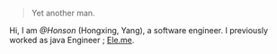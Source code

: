 

> Yet another man.


Hi, I am *@Honson* (Hongxing, Yang), a software engineer. I previously worked as java Engineer ;  [Ele.me](https://github.com/yhx123/).


